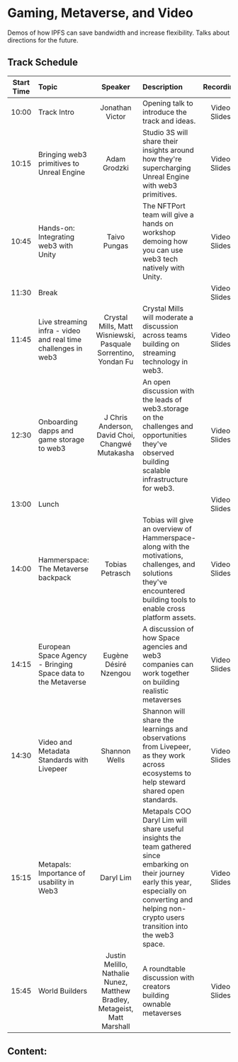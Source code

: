 
# Gaming, Metaverse, and Video
Demos of how IPFS can save bandwidth and increase flexibility. Talks about directions for the future.

## Track Schedule

| Start Time | Topic | Speaker | Description | Recording |
| :------:   | :---- | :-----: | :---------- | :-------: |
| 10:00 | Track Intro | Jonathan Victor | Opening talk to introduce the track and ideas. | Video<br>Slides |
| 10:15 | Bringing web3 primitives to Unreal Engine | Adam Grodzki | Studio 3S will share their insights around how they're supercharging Unreal Engine with web3 primitives. | Video<br>Slides |
| 10:45 | Hands-on: Integrating web3 with Unity | Taivo Pungas | The NFTPort team will give a hands on workshop demoing how you can use web3 tech natively with Unity. | Video<br>Slides |
| 11:30 | Break |  |  | Video<br>Slides |
| 11:45 | Live streaming infra - video and real time challenges in web3 | Crystal Mills, Matt Wisniewski, Pasquale Sorrentino, Yondan Fu | Crystal Mills will moderate a discussion across teams building on streaming technology in web3. | Video<br>Slides |
| 12:30 | Onboarding dapps and game storage to web3 | J Chris Anderson, David Choi, Changwé Mutakasha | An open discussion with the leads of web3.storage on the challenges and opportunities they've observed building scalable infrastructure for web3. | Video<br>Slides |
| 13:00 | Lunch |  |  | Video<br>Slides |
| 14:00 | Hammerspace: The Metaverse backpack | Tobias Petrasch | Tobias will give an overview of Hammerspace- along with the motivations, challenges, and solutions they've encountered building tools to enable cross platform assets. | Video<br>Slides |
| 14:15 | European Space Agency - Bringing Space data to the Metaverse | Eugène Désiré Nzengou | A discussion of how Space agencies and web3 companies can work together on building realistic metaverses | Video<br>Slides |
| 14:30 | Video and Metadata Standards with Livepeer | Shannon Wells | Shannon will share the learnings and observations from Livepeer, as they work across ecosystems to help steward shared open standards. | Video<br>Slides |
| 15:15 | Metapals: Importance of usability in Web3 | Daryl Lim | Metapals COO Daryl Lim will share useful insights the team gathered since embarking on their journey early this year, especially on converting and helping non-crypto users transition into the web3 space. | Video<br>Slides |
| 15:45 | World Builders | Justin Melillo, Nathalie Nunez, Matthew Bradley, Metageist, Matt Marshall | A roundtable discussion with creators building ownable metaverses | Video<br>Slides |

## Content: